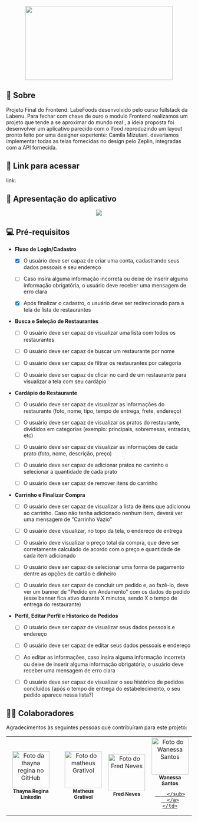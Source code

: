 <div align="center"><img src= "https://user-images.githubusercontent.com/89141117/156668269-4c6841e1-17c5-4f14-8f1d-ee5ee45cb54e.png" width="400" height="200"> </div>
  
  
## 📄 Sobre
Projeto Final do Frontend: LabeFoods desenvolvido pelo curso fullstack da Labenu. Para fechar com chave de ouro o modulo Frontend realizamos um projeto que tende a se aproximar do mundo real , a ideia proposta foi desenvolver um aplicativo parecido com o Ifood reproduzindo um layout pronto feito por uma designer experiente: Camila Mizutani. deveriamos  implementar todas as telas fornecidas no design pelo Zeplin, integradas com a API fornecida.
  
## 🔗 Link para acessar
  
link:
  
## 📲  Apresentação do aplicativo
  
<div align="center"><img src= "https://user-images.githubusercontent.com/79390113/158054929-c47bfb4e-a6d6-41e3-993b-4148d656e3a2.gif"> </div>




## 💻 Pré-requisitos

- **Fluxo de Login/Cadastro**
    - [x]  O usuário deve ser capaz de criar uma conta, cadastrando seus dados pessoais e seu endereço
    - [ ]  Caso insira alguma informação incorreta ou deixe de inserir alguma informação obrigatória, o usuário deve receber uma mensagem de erro clara
    - [x]  Após finalizar o cadastro, o usuário deve ser redirecionado para a tela de lista de restaurantes
    
    

    
- **Busca e Seleção de Restaurantes**
    - [ ]  O usuário deve ser capaz de visualizar uma lista com todos os restaurantes
    - [ ]  O usuário deve ser capaz de buscar um restaurante por nome
    - [ ]  O usuário deve ser capaz de filtrar os restaurantes por categoria
    - [ ]  O usuário deve ser capaz de clicar no card de um restaurante para visualizar a tela com seu cardápio
    
   
    
- **Cardápio do Restaurante**
    - [ ]  O usuário deve ser capaz de visualizar as informações do restaurante (foto, nome, tipo, tempo de entrega, frete, endereço)
    - [ ]  O usuário deve ser capaz de visualizar os pratos do restaurante, divididos em categorias (exemplo: principais, sobremesas, entradas, etc)
    - [ ]  O usuário deve ser capaz de visualizar as informações de cada prato (foto, nome, descrição, preço)
    - [ ]  O usuário deve ser capaz de adicionar pratos no carrinho e selecionar a quantidade de cada prato
    - [ ]  O usuário deve ser capaz de remover itens do carrinho
    

    
- **Carrinho e Finalizar Compra**
    - [ ]  O usuário deve ser capaz de visualizar a lista de itens que adicionou ao carrinho. Caso não tenha adicionado nenhum item, deverá ver uma mensagem de "Carrinho Vazio"
    - [ ]  O usuário deve visualizar, no topo da tela, o endereço de entrega
    - [ ]  O usuário deve visualizar o preço total da compra, que deve ser corretamente calculado de acordo com o preço e quantidade de cada item adicionado
    - [ ]  O usuário deve ser capaz de selecionar uma forma de pagamento dentre as opções de cartão e dinheiro
    - [ ]  O usuário deve ser capaz de concluir um pedido e, ao fazê-lo, deve ver um banner de "Pedido em Andamento" com os dados do pedido (esse banner fica ativo durante X minutos, sendo X o tempo de entrega do restaurante)
    

    
- **Perfil, Editar Perfil e Histórico de Pedidos**
    - [ ]  O usuário deve ser capaz de visualizar seus dados pessoais e endereço
    - [ ]  O usuário deve ser capaz de editar seus dados pessoais e endereço
    - [ ]  Ao editar as informações, caso insira alguma informação incorreta ou deixe de inserir alguma informação obrigatória, o usuário deve receber uma mensagem de erro clara
    - [ ]  O usuário deve ser capaz de visualizar o seu histórico de pedidos concluídos (após o tempo de entrega do estabelecimento, o seu pedido aparece nessa lista?)
    


## 👩‍💻 Colaboradores

Agradecimentos às seguintes pessoas que contribuíram para este projeto:

<table>
  <tr>
    <td align="center">
      <a href="https://github.com/thaynareginam">
        <img src="https://avatars.githubusercontent.com/u/79390113?s…00&u=b065c64098c5b02a518c275d6d7449b1c2973559&v=4/u/31936044" width="100px;" alt="Foto da thayna regina no GitHub"/><br>
        <sub>
          <b>Thayna Regina</b>
            <a href="https://www.linkedin.com/in/thaynaregina/">
        <sub>
          <b>Linkedin</b>
        </sub>
      </a>
    </td>
    <td align="center">
     </a>
    </td>
    <td align="center">
      <a href="https://github.com/Matheusgrativol">
        <img src="https://avatars.githubusercontent.com/u/80927630?v=4" width="100px;" alt="Foto do matheus Grativol"/><br>
        <sub>
          <b>Matheus Grativol</b>
        </sub>
      </a>
    </td>
    <td align="center">
      <a href="https://github.com/FredNeves95">
        <img src="https://avatars.githubusercontent.com/u/88235577?v=4" width="100px;" alt="Foto do Fred Neves"/><br>
        <sub>
          <b>Fred Neves</b>
        </sub>
      </a>
    </td>
  <td align="center">
      <a href="https://github.com/wannsantos">
        <img src="https://avatars.githubusercontent.com/u/89370734?v=4" width="100px;" alt="Foto do Wanessa Santos"/><br>
        <sub>
          <b>Wanessa Santos</b>
        </sub>
      
        </sub>
      </a>
    </td>
  </tr>
</table>



